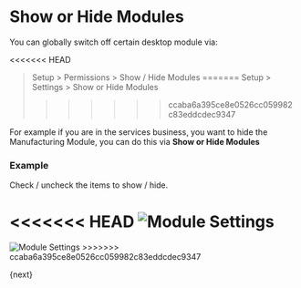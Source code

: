 # Show or Hide Modules

You can globally switch off certain desktop module via:

<<<<<<< HEAD
> Setup > Permissions > Show / Hide Modules
=======
> Setup > Settings > Show or Hide Modules
>>>>>>> ccaba6a395ce8e0526cc059982c83eddcdec9347

For example if you are in the services business, you want to hide the Manufacturing Module, you can do this via **Show or Hide Modules**

### Example

Check / uncheck the items to show / hide.

<<<<<<< HEAD
<img class="screenshot" alt="Module Settings" src="/docs/assets/img/setup/settings/show-hide-modules.png">
=======
<img class="screenshot" alt="Module Settings" src="{{docs_base_url}}/assets/img/setup/settings/show-hide-modules.png">
>>>>>>> ccaba6a395ce8e0526cc059982c83eddcdec9347

{next}
